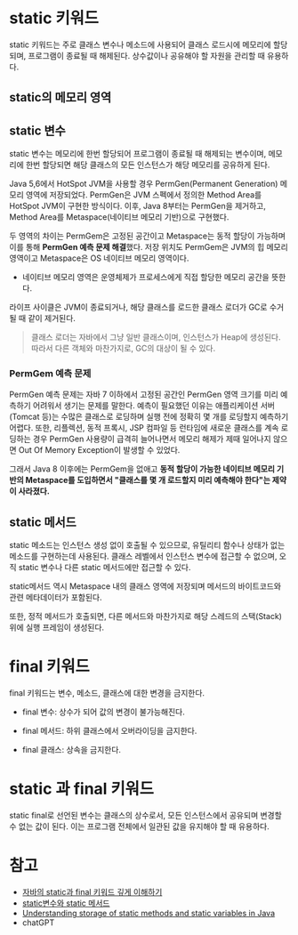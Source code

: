 # static 키워드
static 키워드는 주로 클래스 변수나 메소드에 사용되어 클래스 로드시에 메모리에 할당되며, 프로그램이 종료될 때 해제된다. 상수값이나 공유해야 할 자원을 관리할 때 유용하다. 

## static의 메모리 영역

## static 변수
static 변수는 메모리에 한번 할당되어 프로그램이 종료될 때 해제되는 변수이며, 메모리에 한번 할당되면 해당 클래스의 모든 인스턴스가 해당 메모리를 공유하게 된다.

Java 5,6에서 HotSpot JVM을 사용할 경우 PermGen(Permanent Generation) 메모리 영역에 저장되었다. PermGen은 JVM 스펙에서 정의한 Method Area를 HotSpot JVM이 구현한 방식이다. 이후, Java 8부터는 PermGen을 제거하고, Method Area를 Metaspace(네이티브 메모리 기반)으로 구현했다.

두 영역의 차이는 PermGem은 고정된 공간이고 Metaspace는 동적 할당이 가능하며 이를 통해 **PermGen 예측 문제 해결**했다. 저장 위치도 PermGem은 JVM의 힙 메모리 영역이고 Metaspace은 OS 네이티브 메모리 영역이다.
- 네이티브 메모리 영역은 운영체제가 프로세스에게 직접 할당한 메모리 공간을 뜻한다.

라이프 사이클은 JVM이 종료되거나, 해당 클래스를 로드한 클래스 로더가 GC로 수거될 때 같이 제거된다. 

> 클래스 로더는 자바에서 그냥 일반 클래스이며, 인스턴스가 Heap에 생성된다. 따라서 다른 객체와 마찬가지로, GC의 대상이 될 수 있다. 

### PermGem 예측 문제
PermGen 예측 문제는 자바 7 이하에서 고정된 공간인 PermGen 영역 크기를 미리 예측하기 어려워서 생기는 문제를 말한다. 예측이 필요했던 이유는 애플리케이션 서버(Tomcat 등)는 수많은 클래스로 로딩하며 실행 전에 정확히 몇 개를 로딩할지 예측하기 어렵다. 또한, 리플렉션, 동적 프록시, JSP 컴파일 등 런타임에 새로운 클래스를 계속 로딩하는 경우 PermGen 사용량이 급격히 늘어나면서 메모리 해제가 제때 일어나지 않으면 Out Of Memory Exception이 발생할 수 있었다.

그래서 Java 8 이후에는 PermGem을 없애고 **동적 할당이 가능한 네이티브 메모리 기반의 Metaspace를 도입하면서 "클래스를 몇 개 로드할지 미리 예측해야 한다"는 제약이 사라졌다.**

## static 메서드
static 메소드는 인스턴스 생성 없이 호출될 수 있으므로, 유틸리티 함수나 상태가 없는 메소드를 구현하는데 사용된다. 클래스 레벨에서 인스턴스 변수에 접근할 수 없으며, 오직 static 변수나 다른 static 메서드에만 접근할 수 있다.

static메서드 역시 Metaspace 내의 클래스 영역에 저장되며 메서드의 바이트코드와 관련 메타데이터가 포함된다.

또한, 정적 메서드가 호출되면, 다른 메서드와 마찬가지로 해당 스레드의 스택(Stack) 위에 실행 프레임이 생성된다.

# final 키워드
final 키워드는 변수, 메소드, 클래스에 대한 변경을 금지한다.
- final 변수: 상수가 되어 값의 변경이 불가능해진다.

- final 메서드: 하위 클래스에서 오버라이딩을 금지한다.

- final 클래스: 상속을 금지한다.
   
# static 과 final 키워드
static final로 선언된 변수는 클래스의 상수로서, 모든 인스턴스에서 공유되며 변경할 수 없는 값이 된다. 이는 프로그램 전체에서 일관된 값을 유지해야 할 때 유용하다.

# 참고
- [자바의 static과 final 키워드 깊게 이해하기](https://f-lab.kr/insight/understanding-java-static-final?gad_source=1&gclid=CjwKCAjw4_K0BhBsEiwAfVVZ__f5ihZl4xzrcs-_1u74xRCzwDF8M7ddwqFCZ_FRmT_7vudmEkHDHhoC2Y0QAvD_BwE)
- [static변수와 static 메서드](https://mangkyu.tistory.com/47)
- [Understanding storage of static methods and static variables in Java](https://www.geeksforgeeks.org/java/understanding-storage-of-static-methods-and-static-variables-in-java)
- chatGPT